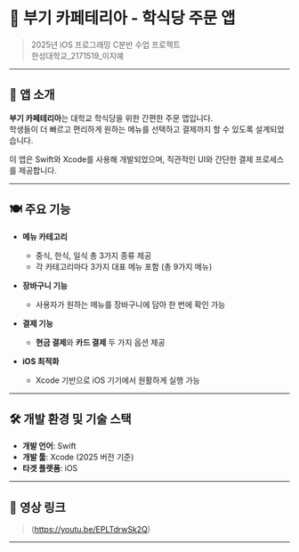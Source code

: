# 🍱 부기 카페테리아 - 학식당 주문 앱

> 2025년 iOS 프로그래밍 C분반 수업 프로젝트  
> 한성대학교_2171519_이지예

---

## 📱 앱 소개

**부기 카페테리아**는 대학교 학식당을 위한 간편한 주문 앱입니다.  
학생들이 더 빠르고 편리하게 원하는 메뉴를 선택하고 결제까지 할 수 있도록 설계되었습니다.

이 앱은 Swift와 Xcode를 사용해 개발되었으며, 직관적인 UI와 간단한 결제 프로세스를 제공합니다.

---

## 🍽️ 주요 기능

- **메뉴 카테고리**
  - 중식, 한식, 일식 총 3가지 종류 제공
  - 각 카테고리마다 3가지 대표 메뉴 포함 (총 9가지 메뉴)

- **장바구니 기능**
  - 사용자가 원하는 메뉴를 장바구니에 담아 한 번에 확인 가능

- **결제 기능**
  - **현금 결제**와 **카드 결제** 두 가지 옵션 제공

- **iOS 최적화**
  - Xcode 기반으로 iOS 기기에서 원활하게 실행 가능

---

## 🛠️ 개발 환경 및 기술 스택

- **개발 언어**: Swift
- **개발 툴**: Xcode (2025 버전 기준)
- **타겟 플랫폼**: iOS

---

## 📸 영상 링크

> (https://youtu.be/EPLTdrwSk2Q)

---



